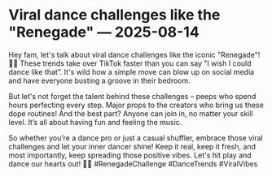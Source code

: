 # Viral dance challenges like the "Renegade" — 2025-08-14

Hey fam, let's talk about viral dance challenges like the iconic "Renegade"! 💃🔥 These trends take over TikTok faster than you can say "I wish I could dance like that”. It's wild how a simple move can blow up on social media and have everyone busting a groove in their bedroom.

But let's not forget the talent behind these challenges – peeps who spend hours perfecting every step. Major props to the creators who bring us these dope routines! And the best part? Anyone can join in, no matter your skill level. It’s all about having fun and feeling the music.

So whether you’re a dance pro or just a casual shuffler, embrace those viral challenges and let your inner dancer shine! Keep it real, keep it fresh, and most importantly, keep spreading those positive vibes. Let's hit play and dance our hearts out! 💃🎶 #RenegadeChallenge #DanceTrends #ViralVibes